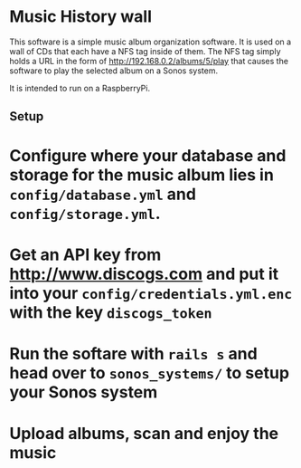 # Music History wall

This software is a simple music album organization software. It is used on a wall of CDs that each have a NFS tag inside of them. The NFS tag simply holds a URL in the form of http://192.168.0.2/albums/5/play that causes the software to play the selected album on a Sonos system.

It is intended to run on a RaspberryPi.

## Setup

# Configure where your database and storage for the music album lies in `config/database.yml` and `config/storage.yml`.
# Get an API key from http://www.discogs.com and put it into your `config/credentials.yml.enc` with the key `discogs_token`
# Run the softare with `rails s` and head over to `sonos_systems/` to setup your Sonos system
# Upload albums, scan and enjoy the music
